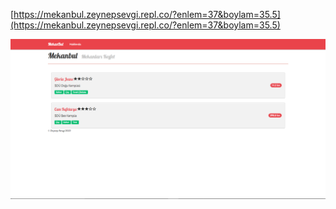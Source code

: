 [https://mekanbul.zeynepsevgi.repl.co/?enlem=37&boylam=35.5](https://mekanbul.zeynepsevgi.repl.co/?enlem=37&boylam=35.5)

![odev7ekranGoruntusu.PNG](/images/odev7EkranGoruntusu.png)
